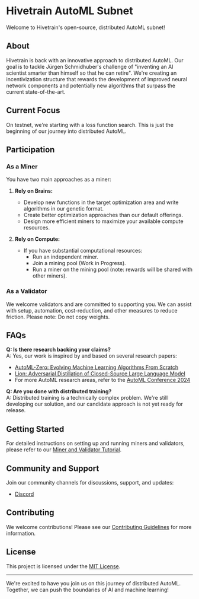 # Hivetrain AutoML Subnet

Welcome to Hivetrain's open-source, distributed AutoML subnet!

## About

Hivetrain is back with an innovative approach to distributed AutoML. Our goal is to tackle Jürgen Schmidhuber's challenge of "inventing an AI scientist smarter than himself so that he can retire". We're creating an incentivization structure that rewards the development of improved neural network components and potentially new algorithms that surpass the current state-of-the-art.

## Current Focus

On testnet, we're starting with a loss function search. This is just the beginning of our journey into distributed AutoML.

## Participation

### As a Miner

You have two main approaches as a miner:

1. **Rely on Brains:**
   - Develop new functions in the target optimization area and write algorithms in our genetic format.
   - Create better optimization approaches than our default offerings.
   - Design more efficient miners to maximize your available compute resources.

2. **Rely on Compute:**
   - If you have substantial computational resources:
     - Run an independent miner.
     - Join a mining pool (Work in Progress).
     - Run a miner on the mining pool (note: rewards will be shared with other miners).

### As a Validator

We welcome validators and are committed to supporting you. We can assist with setup, automation, cost-reduction, and other measures to reduce friction. Please note: Do not copy weights.

## FAQs

**Q: Is there research backing your claims?**  
A: Yes, our work is inspired by and based on several research papers:
- [AutoML-Zero: Evolving Machine Learning Algorithms From Scratch](https://arxiv.org/abs/2003.03384)
- [Lion: Adversarial Distillation of Closed-Source Large Language Model](https://arxiv.org/abs/2302.06675)
- For more AutoML research areas, refer to the [AutoML Conference 2024](https://2024.automl.cc/)

**Q: Are you done with distributed training?**  
A: Distributed training is a technically complex problem. We're still developing our solution, and our candidate approach is not yet ready for release.

## Getting Started

For detailed instructions on setting up and running miners and validators, please refer to our [Miner and Validator Tutorial](link-to-tutorial.md).

## Community and Support

Join our community channels for discussions, support, and updates:
- [Discord](https://discord.com/channels/799672011265015819/1174839377659183174)

## Contributing

We welcome contributions! Please see our [Contributing Guidelines](link-to-contributing.md) for more information.

## License

This project is licensed under the [MIT License](link-to-license).

---

We're excited to have you join us on this journey of distributed AutoML. Together, we can push the boundaries of AI and machine learning!
